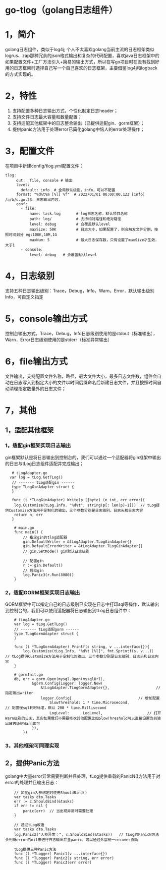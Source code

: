 # go-tlog（golang日志组件）
# 1，简介
golang日志组件，类似于log4j;
个人不太喜欢golang当前主流的日志框架类似logrus、zap那种冗余的json格式输出和复杂的代码配置，喜欢java日志框架中的如果配置文件+工厂方法引入+简易的输出方式，所以在写go项目时在没有找到好用的日志框架时选择自己写一个自己喜欢的日志框架，主要借鉴log4j和logback的方式实现的。
# 2，特性
1. 支持配置多种日志输出方式，个性化制定日志header；
2. 支持文件日志最大容量和数量配置；
3. 支持适配其他框架中的日志整合输出（已提供适配gin、gorm框架）；
4. 提供panic方法用于处理error已简化golang中恼人的error处理操作；
# 3，配置文件
在项目中新建config/tlog.yml配置文件：
```
tlog:
     out:  file, console # 输出
     level:
       default: info  # 全局默认级别，info，可以不配置
     format: "%d%t%m [%l] %f"  # 2022/01/01 00:00:00.123 [info] /a/b/c.go:23: 日志输出内容，
     conf:
       - file:
           name: task.log       # log日志名称，默认项目名称
           path: log/           # 支持相对路径和绝对路径
           level: debug         # 会覆盖默认level
           maxSize: 50K         # 日志大小，如果配置了，则会触发文件分割，按照时间划分 eg:100K,10M,1G
           maxNum: 5            # 最大日志保存数，只有设置了maxSize才生效，大于1
       - console:
           level: debug   # 会覆盖默认level
```
# 4，日志级别
支持五种日志输出级别：Trace，Debug，Info，Warn，Error，默认输出级别Info，可自定义指定
# 5，console输出方式
控制台输出方式，Trace，Debug，Info日志级别使用的是stdout（标准输出），Warn，Error日志级别使用的是stderr（标准异常输出）
# 6，file输出方式
文件输出，支持配置文件名称，路径，最大文件大小，最多日志文件数，组件会自动在日志写入到指定大小的文件以时间后缀命名后新建日志文件，并且按照时间自动清理指定数量外的日志文件；
# 7，其他
## 1，适配其他框架
### 1，适配gin框架实现日志输出
gin框架默认是将日志输出到控制台的，我们可以通过一个适配器将gin框架中输出的日志与tLog日志组件适配并完成输出；
```
   # tLogAdapter.go
  var log = tLog.GetTLog()  
   // ------- tLog适配gin ------
   type TLogGinAdapter struct {
   }
   
   func (t *TLogGinAdapter) Write(p []byte) (n int, err error){
   	log.Customize(tLog.Info, "%d%t", string(p[: len(p)-1]))  // tLog提供Customize方法用于定制化的输出，三个参数分别是日志级别，日志头和日志内容
   	return n, err
   }

    # main.go
    func main() {
        // 指定gin的tlog适配器
        gin.DefaultWriter = &tLogAdapter.TLogGinAdapter{}
        gin.DefaultErrorWriter = &tLogAdapter.TLogGinAdapter{}
        // gin.SetMode() gin默认日志级别
    
        // 配置gin
        r := gin.Default()
        // 启动gin
        log.Panic3(r.Run(8080))
    }
```
### 2，适配GORM框架实现日志输出
GORM框架中可以指定自己的日志级别已实现在日志中打印sql等操作，默认输出到控制台的，我们可以使用适配器将日志输出到tLog日志组件中：
```
    # tLogAdapter.go
    var log = tLog.GetTLog()  
    // ------- tLog适配gorm ------
    type TLogGormAdapter struct {
    }
    
    func (t *TLogGormAdapter) Printf(s string, v ...interface{}){
        log.Customize(tLog.Info, "%d%t [%l]", fmt.Sprintf(s, v...))  // tLog提供Customize方法用于定制化的输出，三个参数分别是日志级别，日志头和日志内容
    }
    
    # gormInit.go
    db, err = gorm.Open(mysql.Open(mysqlUrl),
    		&gorm.Config{Logger: logger.New(
    			&tLogAdapter.TLogGormAdapter{},						// 指定输出writer
    			logger.Config{								// 增加配置
    				SlowThreshold: 1 * time.Microsecond,			         // 配置慢sql耗时标准，默认 200 * time.Millisecond
    				LogLevel:      LogLevel,					// 打开Warn级别的日志，其实如果我们不需要修改其他配置比如SlowThreshold可以直接设置当前输出日志级别Warn即可
    		}),
    	})
```

### 3，其他框架可同理实现

## 2，提供Panic方法
golang中大量error异常需要判断并且处理，tLog提供重载的PanicN()方法用于对error的处理并且输出日志：
```
    // 如在gin入参绑定时使用ShouldBind()
	var tasks dto.Tasks
	err := c.ShouldBind(&tasks)
	if err != nil {
		panic(err)  // 当出现异常时需要处理
	}
    
    // 通过tLog改造
	var tasks dto.Tasks
	log.Panic2("入参异常：", c.ShouldBind(&tasks))   // tLog的PanicN方法会判断error的nil来进行日志输出并且panic，可以通过外层统一recover协助
```

```
    tLog提供三种Panic方法
    func (l *TLogger) Panic1(v ...interface{})
    func (l *TLogger) Panic2(s string, err error)
    func (l *TLogger) Panic3(err error)
```
